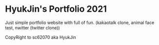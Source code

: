 # HyukJin's Portfolio 2021

Just simple portfolio website with full of fun. (kakaotalk clone, animal face test, nwitter (twitter clone))

CopyRight to sc62070 aka HyukJin
